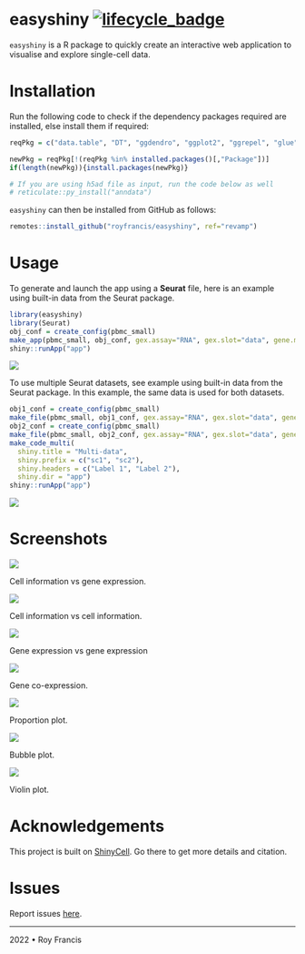 # easyshiny [![lifecycle_badge](https://lifecycle.r-lib.org/articles/figures/lifecycle-experimental.svg)](https://lifecycle.r-lib.org/articles/stages.html#experimental)

`easyshiny` is a R package to quickly create an interactive web application to visualise and explore single-cell data.

# Installation

Run the following code to check if the dependency packages required are installed, else install them if required:

``` r
reqPkg = c("data.table", "DT", "ggdendro", "ggplot2", "ggrepel", "glue", "grid", "hdf5r", "magrittr", "Matrix", "patchwork" ,"RColorBrewer", "readr", "remotes", "reticulate", "R.utils", "Seurat", "shiny", "shinyhelper", "shinythemes", "shinycssloaders", "showtext")

newPkg = reqPkg[!(reqPkg %in% installed.packages()[,"Package"])]
if(length(newPkg)){install.packages(newPkg)}

# If you are using h5ad file as input, run the code below as well
# reticulate::py_install("anndata")
```

`easyshiny` can then be installed from GitHub as follows:

``` r
remotes::install_github("royfrancis/easyshiny", ref="revamp")
```

# Usage

To generate and launch the app using a **Seurat** file, here is an example using built-in data from the Seurat package.

```r
library(easyshiny)
library(Seurat)
obj_conf = create_config(pbmc_small)
make_app(pbmc_small, obj_conf, gex.assay="RNA", gex.slot="data", gene.mapping = FALSE, shiny.title = "My Awesome App", shiny.dir="app")
shiny::runApp("app")
```

![](images/single-cellinfo-geneexp.png)

To use multiple Seurat datasets, see example using built-in data from the Seurat package. In this example, the same data is used for both datasets.

```r
obj1_conf = create_config(pbmc_small)
make_file(pbmc_small, obj1_conf, gex.assay="RNA", gex.slot="data", gene.mapping = FALSE, shiny.prefix = "sc1", shiny.dir="app")
obj2_conf = create_config(pbmc_small)
make_file(pbmc_small, obj2_conf, gex.assay="RNA", gex.slot="data", gene.mapping = FALSE, shiny.prefix = "sc2", shiny.dir="app")
make_code_multi(
  shiny.title = "Multi-data",
  shiny.prefix = c("sc1", "sc2"),
  shiny.headers = c("Label 1", "Label 2"),
  shiny.dir = "app")
shiny::runApp("app")
```

![](images/multi.png)

# Screenshots

![](images/single-cellinfo-geneexp.png)

Cell information vs gene expression.

![](single-cellinfo-cellinfo.png)

Cell information vs cell information.

![](images/single-geneexp-geneexp.png)

Gene expression vs gene expression

![](images/single-gene-coexp.png)

Gene co-expression.

![](images/single-proportion.png)

Proportion plot.

![](images/single-bubble.png)

Bubble plot.

![](images/single-violin.png)

Violin plot.

# Acknowledgements

This project is built on [ShinyCell](https://github.com/SGDDNB/ShinyCell). Go there to get more details and citation.

# Issues

Report issues [here](https://github.com/royfrancis/easyshiny/issues).

---

2022 • Roy Francis
